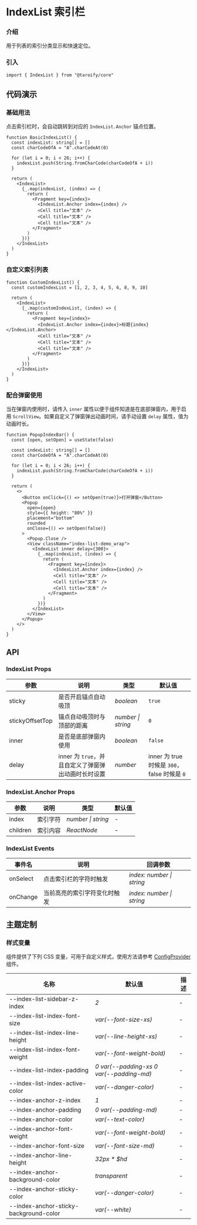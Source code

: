 # IndexList 索引栏

### 介绍

用于列表的索引分类显示和快速定位。

### 引入

```tsx
import { IndexList } from "@taroify/core"
```

## 代码演示

### 基础用法

点击索引栏时，会自动跳转到对应的 `IndexList.Anchor` 锚点位置。

```tsx
function BasicIndexList() {
  const indexList: string[] = []
  const charCodeOfA = "A".charCodeAt(0)

  for (let i = 0; i < 26; i++) {
    indexList.push(String.fromCharCode(charCodeOfA + i))
  }

  return (
    <IndexList>
      {_.map(indexList, (index) => {
        return (
          <Fragment key={index}>
            <IndexList.Anchor index={index} />
            <Cell title="文本" />
            <Cell title="文本" />
            <Cell title="文本" />
          </Fragment>
        )
      })}
    </IndexList>
  )
}
```

### 自定义索引列表

```tsx
function CustomIndexList() {
  const customIndexList = [1, 2, 3, 4, 5, 6, 8, 9, 10]

  return (
    <IndexList>
      {_.map(customIndexList, (index) => {
        return (
          <Fragment key={index}>
            <IndexList.Anchor index={index}>标题{index}</IndexList.Anchor>
            <Cell title="文本" />
            <Cell title="文本" />
            <Cell title="文本" />
          </Fragment>
        )
      })}
    </IndexList>
  )
}
```

### 配合弹窗使用

当在弹窗内使用时，请传入 `inner` 属性以便于组件知道是在底部弹窗内，用于启用 `ScrollView`。如果自定义了弹窗弹出动画时间，请手动设置 `delay` 属性，值为动画时长。

```tsx
function PopupIndexBar() {
  const [open, setOpen] = useState(false)

  const indexList: string[] = []
  const charCodeOfA = "A".charCodeAt(0)

  for (let i = 0; i < 26; i++) {
    indexList.push(String.fromCharCode(charCodeOfA + i))
  }

  return (
    <>
      <Button onClick={() => setOpen(true)}>打开弹窗</Button>
      <Popup
        open={open}
        style={{ height: "80%" }}
        placement="bottom"
        rounded
        onClose={() => setOpen(false)}
      >
        <Popup.Close />
        <View className="index-list-demo_wrap">
          <IndexList inner delay={300}>
            {_.map(indexList, (index) => {
              return (
                <Fragment key={index}>
                  <IndexList.Anchor index={index} />
                  <Cell title="文本" />
                  <Cell title="文本" />
                  <Cell title="文本" />
                </Fragment>
              )
            })}
          </IndexList>
        </View>
      </Popup>
    </>
  )
}
```

## API

### IndexList Props

| 参数            | 说明                                                | 类型               | 默认值                                       |
| --------------- | --------------------------------------------------- | ------------------ | -------------------------------------------- |
| sticky          | 是否开启锚点自动吸顶                                | _boolean_          | `true`                                       |
| stickyOffsetTop | 锚点自动吸顶时与顶部的距离                          | _number \| string_ | `0`                                          |
| inner           | 是否是底部弹窗内使用                                | _boolean_          | `false`                                      |
| delay           | inner 为 `true`，并且自定义了弹窗弹出动画时长时设置 | _number_           | inner 为 true 时候是 `300`，false 时候是 `0` |

### IndexList.Anchor Props

| 参数     | 说明     | 类型               | 默认值 |
| -------- | -------- | ------------------ | ------ |
| index    | 索引字符 | _number \| string_ | -      |
| children | 索引内容 | _ReactNode_        | -      |

### IndexList Events

| 事件名   | 说明                         | 回调参数                  |
| -------- | ---------------------------- | ------------------------- |
| onSelect | 点击索引栏的字符时触发       | _index: number \| string_ |
| onChange | 当前高亮的索引字符变化时触发 | _index: number \| string_ |

## 主题定制

### 样式变量

组件提供了下列 CSS 变量，可用于自定义样式，使用方法请参考 [ConfigProvider](/components/config-provider/) 组件。

| 名称                                   | 默认值                                   | 描述 |
| -------------------------------------- | ---------------------------------------- | ---- |
| --index-list-sidebar-z-index           | _2_                                      | -    |
| --index-list-index-font-size           | _var(--font-size-xs)_                    | -    |
| --index-list-index-line-height         | _var(--line-height-xs)_                  | -    |
| --index-list-index-font-weight         | _var(--font-weight-bold)_                | -    |
| --index-list-index-padding             | _0 var(--padding-xs 0 var(--padding-md)_ | -    |
| --index-list-index-active-color        | _var(--danger-color)_                    | -    |
| --index-anchor-z-index                 | _1_                                      | -    |
| --index-anchor-padding                 | _0 var(--padding-md)_                    | -    |
| --index-anchor-color                   | _var(--text-color)_                      | -    |
| --index-anchor-font-weight             | _var(--font-weight-bold)_                | -    |
| --index-anchor-font-size               | _var(--font-size-md)_                    | -    |
| --index-anchor-line-height             | _32px \* $hd_                            | -    |
| --index-anchor-background-color        | _transparent_                            | -    |
| --index-anchor-sticky-color            | _var(--danger-color)_                    | -    |
| --index-anchor-sticky-background-color | _var(--white)_                           | -    |
